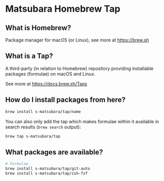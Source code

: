 # Matsubara Homebrew Tap


## What is Homebrew?

Package manager for macOS (or Linux), see more at https://brew.sh

## What is a Tap?

A third-party (in relation to Homebrew) repository providing installable
packages (formulae) on macOS and Linux.

See more at https://docs.brew.sh/Taps

## How do I install packages from here?

```bash
brew install s-matsubara/tap/name
```

You can also only add the tap which makes formulae within it
available in search results (`brew search` output):

```bash
brew tap s-matsubara/tap
```

## What packages are available?

```bash
# Formulae
brew install s-matsubara/tap/git-auto
brew install s-matsubara/tap/zsh-fzf
```
